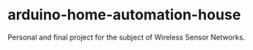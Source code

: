 # arduino-home-automation-house
Personal and final project for the subject of Wireless Sensor Networks. 
